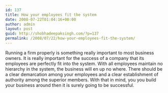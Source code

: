 ```yaml
---
id: 137
title: How your employees fit the system
date: 2008-07-22T01:04:16+00:00
author: admin
layout: post
guid: http://shobhadeepaksingh.com/?p=137
permalink: /2008/07/22/how-your-employees-fit-the-system/
---
```

Running a firm properly is something really important to most business owners. It is really important for the success of a company that its employees are perfectly fit into the system. With all employees maintain no hierarchy in the system, the business will en up no where. There should be a clear demarcation among your employees and a clear establishment of authority among the superior members. With that in mind, you you build your business around then it is surely going to be successful.